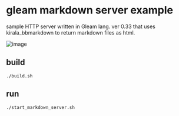 # gleam markdown server example

sample HTTP server written in Gleam lang. ver 0.33 that uses kirala_bbmarkdown to return markdown files as html.

![image](https://raw.githubusercontent.com/Yasuo-Higano/example_gleam_markdown_server/image1.png)

## build
```
./build.sh
```

## run
```
./start_markdown_server.sh
```